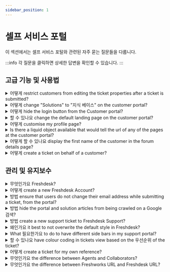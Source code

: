```yaml
---
sidebar_position: 1
---
```


# 셀프 서비스 포털

이 섹션에서는 셀프 서비스 포털와 관련된 자주 묻는 질문들을 다룹니다.

:::info
각 질문을 클릭하면 상세한 답변을 확인할 수 있습니다.
:::


## 고급 기능 및 사용법

<details>
<summary>어떻게 restrict customers from editing the ticket properties after a ticket is submitted?</summary>

<p><span style={{ fontSize: "16px" }}>You can use the below-displayed code to restrict the customer from editing the ticket fields after a ticket is submitted. </span></p><p><span style={{ fontSize: "16px" }}><br /></span></p><p><span dir="ltr" style={{ fontSize: "16px" }}>Please navigate to <strong>Admin</strong>--&gt; Channels &gt; <strong dir="ltr">Portals </strong>--&gt;<strong dir="ltr">Customize portal</strong>--&gt;<strong>Layout &amp; pages</strong>--&gt;<strong>Portal pages</strong>--&gt;paste the below code under the <strong>T</strong><strong>icket details</strong> section,</span></p><p><span style={{ fontSize: "16px" }}><br /></span></p>```html
<script>jQuery('#portal_ticket_form .controls').each(function() {jQuery(this).children().attr('disabled','disabled');<p><span style={{ fontSize: "16px" }}> });</span></p><p><span style={{ fontSize: "16px" }}> jQuery('#helpdesk_ticket_submit').attr('disabled','disabled')</span></p></script>
```<p><span style={{ fontSize: "16px" }}><br /></span></p><p><span style={{ fontSize: "16px" }}>This would be possible only from the <strong>Estate</strong> plan onwards in Freshdesk. </span></p><p><br /></p>

</details>

<details>
<summary>어떻게 change "Solutions" to "지식 베이스" on the customer portal?</summary>

<p ><span dir="ltr" style={{ fontSize: "16px" }}>Please go to <strong dir="ltr" style={{ fontSize: "16px" }}>Admin &gt; Channels &gt; Portals &gt; Customize &gt; Edit theme &gt; Layouts &amp; Pages</strong> and make the following changes.</span></p><p style={{ fontSize: "16px" }}><span style={{ fontSize: "16px" }}><br /><img src="#" style={{ fontSize: "16px" }} class="fr-fic fr-fil fr-dib" /><span style={{ fontSize: "16px" }}><br /></span></span></p><p style={{ fontSize: "16px" }}><span style={{ fontSize: "16px" }}><span style={{ fontSize: "16px" }}><strong style={{ fontSize: "16px" }}>Header:</strong></span></span></p><div>```
&lt;script&gt; jQuery('#header-tabs a[href='/support/solutions']').text('Knowledge base'); &lt;/script&gt;
```</div><div style={{ fontSize: "16px" }}><br /></div><div></div><p style={{ fontSize: "16px" }}><span style={{ fontSize: "16px" }}><span style={{ fontSize: "16px" }}><strong dir="ltr" style={{ fontSize: "16px" }}>Footer</strong><strong style={{ fontSize: "16px" }}>:</strong></span></span></p><div style={{ fontSize: "16px" }}><pre contenteditable="false" rel="highlighter" style={{ fontSize: "16px" }}><span style={{ fontSize: "16px" }}>&lt;script&gt; jQuery('.footer-links a[href='/support/solutions']').text('Knowledge base'); &lt;/script&gt;</span></pre></div><p style={{ fontSize: "16px" }}><span style={{ fontSize: "16px" }}><span style={{ fontSize: "16px" }}><br /></span></span></p><p style={{ fontSize: "16px" }}><span style={{ fontSize: "16px" }}><span style={{ fontSize: "16px" }}><strong style={{ fontSize: "16px" }}>Search results:</strong></span></span></p><div style={{ fontSize: "16px" }}>```
&lt;script&gt; jQuery('.nav-filter li a[href^='/support/search/solutions?term']').text('Knowledge Base'); &lt;/script&gt;
```</div><p style={{ fontSize: "16px" }}><span style={{ fontSize: "16px" }}><br /></span></p><p style={{ fontSize: "16px" }}><span style={{ fontSize: "16px" }}><span style={{ fontSize: "16px" }}><strong style={{ fontSize: "16px" }}>Note</strong>:&nbsp;</span></span></p><p style={{ fontSize: "16px" }}><span style={{ fontSize: "16px" }}><br /></span></p><p style={{ fontSize: "16px" }}><span style={{ fontSize: "16px" }}><span style={{ fontSize: "16px" }}>1)This can only be done on accounts in the <strong dir="ltr" style={{ fontSize: "16px" }}>Estate and Forest plan (older plan structure)</strong>.</span></span></p><p style={{ fontSize: "16px" }}><span style={{ fontSize: "16px" }}><span style={{ fontSize: "16px" }}>2)If multiple languages are set up on the helpdesk, you would need to specify the languages.</span></span></p><p style={{ fontSize: "16px" }}><span style={{ fontSize: "16px" }}><br /></span></p><p style={{ fontSize: "16px" }}><span style={{ fontSize: "16px" }}><span dir="ltr" style={{ fontSize: "16px" }}>For example, if the helpdesk languages are English and French, here is the script for header:</span></span></p><p style={{ fontSize: "16px" }}><span style={{ fontSize: "16px" }}><br /></span></p><div style={{ fontSize: "16px" }}><pre contenteditable="false" rel="highlighter" style={{ fontSize: "16px" }}><span style={{ fontSize: "16px" }}>&lt;script&gt; jQuery('#header-tabs a[href="/en/support/solutions"]').text("Knowledgebase"); jQuery('#header-tabs a[href="/fr/support/solutions"]').text("Base de connaissances"); &lt;/script&gt;</span></pre></div><p style={{ fontSize: "16px" }}><span style={{ fontSize: "16px" }}><span dir="ltr" style={{ fontSize: "16px" }}>To learn more about portal customization, click <a href="https://support.freshdesk.com/en/support/solutions/articles/50000003754">here</a>.</span></span></p><p ><span style={{ fontSize: "16px" }}><br /></span></p><p ><br /></p>

</details>

<details>
<summary>어떻게 hide the login button from the Customer portal?</summary>

<p ><span style={{ fontSize: "16px" }}>If you do not wish your customers to login to your portal, but only to view the content which is made available on it, you could hide the login button from your portal.&nbsp;</span></p><p ><br /></p><p ><span style={{ fontSize: "16px" }}>To hide the login button, you can use the following code under the Stylesheet section:</span></p><div>```
a[href*='login'] {display:none;}
```</div><p ><span style={{ fontSize: "16px" }}><br /></span></p><p ><span dir="ltr" style={{ fontSize: "16px" }}>This can be found under <strong dir="ltr">Admin --&gt; Channels --&gt; Portals --&gt; Customize --&gt; Edit theme &gt; Stylesheet&nbsp;</strong>and would be available from the <strong >Garden</strong> plan onwards.</span></p><p ><br /></p><p ><span dir="ltr" style={{ fontSize: "16px" }}><img src="#" style={{ fontSize: "16px" }} class="fr-fic fr-fil fr-dib" /></span><br /></p>

</details>

<details>
<summary>할 수 있나요 change the default landing page on the customer portal?</summary>

<p ><span style={{ fontSize: "16px" }}>The default behavior in Freshdesk is that the users will be redirected to the <strong >Portal Home </strong>page when they access the Customer portal.</span></p><p ><span style={{ fontSize: "16px" }}><br /></span></p><p ><span style={{ fontSize: "16px" }}>If you are looking to show the Tickets page or the Solutions page instead of the portal home, below is a small hack to do that. </span></p><p ><span style={{ fontSize: "16px" }}><br /></span></p><p ><span style={{ fontSize: "16px" }}>Please add this code under <strong dir="ltr">Admin --&gt; Channels --&gt; Portals --&gt; Customize portal --&gt; Layout &amp; Pages --&gt; Portal pages --&gt; Portal home.</strong></span></p><p ><span style={{ fontSize: "16px" }}><br /></span></p><pre contenteditable="false" rel="highlighter"><span style={{ fontSize: "16px" }}><code >&lt;script type='text/javascript'&gt;<br /> window.location.href = 'https://domain.freshdesk.com/support/solutions';<br />&lt;/script&gt;</code></span></pre><p ><span style={{ fontSize: "16px" }}></span></p><p ><span style={{ fontSize: "16px" }}>This code will redirect the user to the solutions page when they access the portal home page. Similarly, You could replace the URL with the tickets page URL to redirect users to the tickets page.</span></p><p ><br /></p><p ><span style={{ fontSize: "16px" }}>This is available only from the Estate plan onwards.</span></p><p ><br /></p><p ><span style={{ fontSize: "16px" }}><strong >Note</strong>: In the code, please replace domain.freshdesk.com with your Freshdesk URL.</span></p><p ><br /></p>

</details>

<details>
<summary>어떻게 customise my profile page?</summary>

<p>If you are looking to customise the profile page, you can style it with the scripts in the header that will be carried to the profile page. The 'Edit' page has Header and Footer.</p>

</details>

<details>
<summary>Is there a liquid object available that would tell the url of any of the pages at the customer portal?</summary>

<p>“Current_page_name” This is a liquid object used to cull out the name of the current page. Through this, you can see the portal homepage, New Ticket Page, Solutions Page, Edit Page etc. As a workaround, you can use jQuery scripts to get the current page URL.</p>

</details>

<details>
<summary>어떻게 할 수 있나요 display the first name of the customer in the forum details page?</summary>

<p dir="ltr">Go to <strong>Admin &gt; Channels &gt; Portal &gt; Customize portal &gt; Layouts &amp; Pages &gt; Portal pages &gt;Discussions &gt; Topic View</strong>. Replace user.name as user.firstname in the places where user.name is mentioned in the css code of the topic view page. </p>

</details>

<details>
<summary>어떻게 create a ticket on behalf of a customer?</summary>

<p>At times, there might be instances where you need to create a ticket on behalf of a customer who reached out to you directly, or for proactive support.</p><p><br /></p><p dir="ltr">You can do this under <strong>'+New' -&gt; New Ticket</strong>. You enter the Requester Information, Ticket Subject, and Description and other mandatory fields to raise a ticket on behalf of the Requester.</p><p dir="ltr"><br /></p><p dir="ltr"><img src="#" style={{ fontSize: "16px" }} class="fr-fic fr-fil fr-dib" /></p>

</details>


## 관리 및 유지보수

<details>
<summary>무엇인가요 Freshdesk?</summary>

<p >Freshdesk, the online customer engagement solution from Freshworks, lets you streamline your company's customer support using the <a href="https://www.freshworks.com/products/what-is-freshdesk/">customer service software</a> and helps you to efficiently manage your customers as you scale. Here's what you can do with Freshdesk,</p><ul ><li >Track and manage incoming tickets from multiple channels into one single view</li><li >Support customers across various platforms like email, phone, call, chat, social media, and other messaging apps</li><li >Collaborate with multiple teams within your company to split, assign and resolve queries faster as a team</li><li >Automate redundant tasks like agent assignment based on the skill, workload, and availability</li><li >Empower customers with a comprehensive knowledge base and self-service portal&nbsp;</li><li >Analyze and gather critical insights on agent performances and customer experience with advanced analytics</li><li >Customize Freshdesk completely to suit your business requirements</li><li dir="ltr">Leverage AI and ML capabilities of Freddy, to take some work off your agents and provide faster resolutions to customers, without compromising on the quality<br /><br />You can sign up for a free trial <a href="https://freshdesk.com/signup" rel="noopener noreferrer" target="_blank">here</a>.</li></ul>

</details>

<details>
<summary>어떻게 create a new Freshdesk Account?</summary>

<p>You can create one from under freshdesk.com, using the '<strong>Sign up'</strong> option. The website will collect your contact information before creating a new Freshdesk Trial Account for you.<br /><br />Alternatively, you can use the below link to sign up for a new Freshdesk account -<br /><a href="https://freshdesk.com/signup">https://freshdesk.com/signup</a><br /><br />Happy Supporting!</p>

</details>

<details>
<summary>방법 ensure that users do not change their email address while submitting a ticket, from the portal?</summary>

<p><span rel="tempredactor" style={{ fontSize: "16px" }}>You can pre-populate the users' email addresses and grey-out the field so that they will not be able to edit the email address when the user is logged in. This can be done by greying out the 'Requester' field using a jQuery script.</span></p><p><span style={{ fontSize: "16px" }}><br /></span></p><p><span style={{ fontSize: "16px" }}><span rel="tempredactor">The code that you'll have to use is - </span></span></p><p><span style={{ fontSize: "16px" }}><span rel="tempredactor"><br /></span></span></p><p><span style={{ fontSize: "16px" }}><span rel="tempredactor">{% if portal.has_user_signed_in %}</span></span></p><p><span style={{ fontSize: "16px" }}><span rel="tempredactor">&lt;script type='text/javascript'&gt;</span></span></p><p><span style={{ fontSize: "16px" }}><span rel="tempredactor">jQuery('#helpdesk_ticket_email').prop('disabled', true);</span></span></p><p><span style={{ fontSize: "16px" }}><span rel="tempredactor">&lt;/script&gt;</span></span></p><p><span style={{ fontSize: "16px" }}><span rel="tempredactor">{% endif %}</span></span></p><p><span style={{ fontSize: "16px" }}><span rel="tempredactor"><br /></span></span></p><p><span style={{ fontSize: "16px" }}><span rel="tempredactor">You would have to place this code below the existing code under <strong>Adm</strong><strong dir="ltr">in --&gt; Channels --&gt; Portals --&gt; Customize portal --&gt; Layouts &amp; Pages --&gt; Portal Pages --&gt;</strong><strong>New Ticket</strong> and then click on <strong>Save &amp; Publish</strong>.</span></span></p><p><span style={{ fontSize: "16px" }}><br /></span></p><p><span style={{ fontSize: "16px" }}>This option would be available from the <strong>Estate</strong> plan onwards.</span></p>

</details>

<details>
<summary>방법 hide the portal and solution articles from being crawled on a Google 검색?</summary>

<p ><span style={{ fontSize: "16px" }}>To prevent the portal from being crawled on a Google Search, you can have the following code attached under Portal customizations. This would available only for accounts on the <strong >Estate and Forest plans</strong>, though. </span></p><p ><span style={{ fontSize: "16px" }}><br /></span></p><p dir="ltr"><span style={{ fontSize: "16px" }}>To hide the entire portal, please go to <strong dir="ltr">Admin --&gt; Channels --&gt; Portals --&gt; Customize portal --&gt; Layouts &amp; Pages --&gt; Portal Layout --&gt; Head </strong>and add the below mentioned tag:</span></p><p ><span style={{ fontSize: "16px" }}><br /></span></p><p ><span style={{ fontSize: "16px" }}><strong ><em >&lt;META NAME='ROBOTS' CONTENT='NOINDEX, NOFOLLOW'&gt;</em></strong></span></p><p ><span style={{ fontSize: "16px" }}><br /></span></p><p ><span style={{ fontSize: "16px" }}>If you are looking to hide only the Solutions tab from being crawled, please paste the following tag- </span></p><p ><span style={{ fontSize: "16px" }}><strong ><em ><br /></em></strong></span></p><p ><span style={{ fontSize: "16px" }}><em ><strong >{% if current_tab == 'solutions' %}</strong></em></span></p><p ><span style={{ fontSize: "16px" }}><em ><strong >&lt;meta name='robots' content='noindex, nofollow'&gt;</strong></em></span></p><p ><span style={{ fontSize: "16px" }}><strong ><em >{% endif %}</em></strong></span></p><p ><span style={{ fontSize: "16px" }}><br /></span></p><p ><span style={{ fontSize: "16px" }}><br /></span></p><p ><br /></p>

</details>

<details>
<summary>방법 create a new support ticket to Freshdesk Support?</summary>

<p dir="ltr" style={{ fontSize: "16px" }}>Using our Help widget, you can easily search and browse through our FAQs. To create a ticket click <strong>'Get in touch'&nbsp;</strong>option. Alternatively, you could also write to <strong>support@freshdesk.com</strong>. You can also use our chat support if you have subscribed for a plan where you can engage with our bot/agent and have a ticket created.</p><p style={{ fontSize: "16px" }}><br /></p><p style={{ fontSize: "16px" }}><br /><span style={{ fontSize: "16px" }}><img width="232px;" height="407px;" src="#" class="fr-fic fr-dii fr-bordered" /><span style={{ fontSize: "16px" }}><img width="232px;" height="406px;" src="#" class="fr-fic fr-dii fr-bordered" /></span></span></p><p style={{ fontSize: "16px" }}><br /></p><p style={{ fontSize: "16px" }}><br /></p><p style={{ fontSize: "16px" }}><br /></p>

</details>

<details>
<summary>왜인가요 it best to not overwrite the default style in Freshdesk?</summary>

<p>It is always best to write your own elements since you have access and the space to write your own script, HTML. This way, your elements are independent from the default elements we have provided and would not result in the page breaking. For instance, we could have used the style of the header in more than one place in the website and so overwriting it will automatically reflect it in the other places of the website.</p>

</details>

<details>
<summary>What 필요한가요 to do to have different side bars in my support portal?</summary>

<p>To have different side bars, you need to enclose class under a parent element. </p><p><br /></p><p>Example:</p><p>.custom-homepage {</p><p> .sidebar{</p><p> //your css code here</p><p> }</p><p>}</p><p>.custom-category-page {</p><p> .sidebar{</p><p> //your css code here</p><p> }</p><p>}</p>

</details>

<details>
<summary>할 수 있나요 have colour coding in tickets view based on the 우선순위 of the ticket?</summary>

<p>The page is not customisable and so it is not possible to achieve the color coding using a custom script. However, by default, you can see the color coding on the sidebar based on priority as:</p><p dir="ltr"><br /></p><p dir="ltr"><img src="#" style={{ fontSize: "16px" }} class="fr-fic fr-fil fr-dib" /></p><p><br /></p>

</details>

<details>
<summary>어떻게 create a ticket for my own reference?</summary>

<p>At times, an agent might need tickets for his/her own reference.</p><p><br /></p><p>Such a ticket can be created by clicking on <strong>New ticket</strong> icon from the Menu bar. The SLA timers would still be ticking on such tickets.</p><p><br /></p><p>As a workaround, the agent can send in an email ticket (send an email to the support email address) and then reply or can add a public note to the same ticket from Freshdesk, this way the First response SLA would not be violated.</p><p><br /></p>

</details>

<details>
<summary>무엇인가요 the difference between Agents and Collaborators?</summary>

<p dir="ltr" style={{ fontSize: "16px" }}><span dir="ltr" style={{ fontSize: "16px" }}>An agent is a user in your helpdesk who takes care of the support activities as a full-time job. An agent can be assigned the role of an admin, supervisor or given a custom role with specified duties.&nbsp;</span></p><p style={{ fontSize: "16px" }}><span style={{ fontSize: "16px" }}><span style={{ fontSize: "16px" }}><br /></span></span></p><p dir="ltr" style={{ fontSize: "16px" }}><span style={{ fontSize: "16px" }}><span style={{ fontSize: "16px" }}><span style={{ fontSize: "16px" }}>However, a collaborator is a third-party member you invite to be part of a support ticket. These collaborators are not part of your helpdesk but can be added to specific tickets as a one-time activity.&nbsp;</span></span></span></p><p style={{ fontSize: "16px" }}><span style={{ fontSize: "16px" }}><span style={{ fontSize: "16px" }}><br /></span></span></p><p dir="ltr" style={{ fontSize: "16px" }}><span style={{ fontSize: "16px" }}><span style={{ fontSize: "16px" }}><span style={{ fontSize: "16px" }}>A few scenarios where you can add collaborators are to provide approvals on a refund request, provide insights on a business use case or give information related to resolving the ticket.</span></span></span></p><p style={{ fontSize: "16px" }}><span style={{ fontSize: "16px" }}><span style={{ fontSize: "16px" }}><br /></span></span></p><p dir="ltr" style={{ fontSize: "16px" }}><span style={{ fontSize: "16px" }}><span style={{ fontSize: "16px" }}><span style={{ fontSize: "16px" }}>Admins can invite</span><a href="https://support.freshdesk.com/en/support/solutions/articles/50000003573-how-to-set-up-collaborators-"><span style={{ fontSize: "16px" }}>&nbsp;</span></a><a href="https://support.freshdesk.com/en/support/solutions/articles/50000003573-how-to-set-up-collaborators-">Collaborators</a></span><span style={{ fontSize: "16px" }}>&nbsp;from outside the team to your Freshdesk account to collaborate on tickets or give your agents the privilege to invite collaborators.</span></span></p><p style={{ fontSize: "16px" }}><span style={{ fontSize: "16px" }}><span style={{ fontSize: "16px" }}><br /></span></span></p><p dir="ltr" style={{ fontSize: "16px" }}><span style={{ fontSize: "16px" }}><span style={{ fontSize: "16px" }}>Collaborators will then receive an email inviting them to log into their Freshdesk account. They can then view the ticket and customer details and collaborate by responding to the private note and helping full-time agents resolve the ticket faster.</span></span></p><p><br /></p>

</details>

<details>
<summary>무엇인가요 the difference between Freshworks URL and Freshdesk URL?</summary>

<p dir="ltr" style={{ fontSize: "16px" }}><span dir="ltr" style={{ fontSize: "16px" }}>Freshworks Neo Platform</span><span style={{ fontSize: "16px" }}><span style={{ fontSize: "16px" }}>&nbsp;is a flexible, end-to-end, AI-powered enterprise platform that offers a set of services that are leveraged by all the applications in the Freshworks portfolio. It is a&nbsp;</span><span style={{ fontSize: "16px" }}>centralized console</span><span style={{ fontSize: "16px" }}>&nbsp;offering customizable security and administration solutions across Freshworks products. Admins can leverage different authentication and authorization solutions, various security controls to customize, and simplified agent and account management. <br />&nbsp;</span></span></p><p dir="ltr" style={{ fontSize: "16px" }}><span style={{ fontSize: "16px" }}><span style={{ fontSize: "16px" }}>When you first sign up for a Freshworks product, an Organization is created. You can access the Neo Admin Center using the&nbsp;</span><span style={{ fontSize: "16px" }}>Organization URL or Freshworks URL</span><span style={{ fontSize: "16px" }}>&nbsp;that looks something like this:&nbsp;</span><a href="mailto:yourcompany@freshworks.com" style={{ fontSize: "16px" }}><span style={{ fontSize: "16px" }}>yourcompany@freshworks.com</span></a><span style={{ fontSize: "16px" }}>. It binds every customer accounts across the Freshworks portfolio together. As an organization admin, you can easily access all the accounts, security settings, and agents under a single glass pane. <br /><br />When you sign up for a&nbsp;</span><span style={{ fontSize: "16px" }}>standalone Freshdesk account</span><span style={{ fontSize: "16px" }}>, you will be provided with a&nbsp;</span><span style={{ fontSize: "16px" }}>Freshdesk URL</span></span><span style={{ fontSize: "16px" }}>&nbsp;address or subdomain that your admins and agents will use to log in to your Freshdesk account. <span style={{ fontSize: "16px" }}>Your customers will also use it to access your self-service portal. E.g.,&nbsp;</span><a href="https://acmesupport.freshdesk.com/"><span dir="ltr" style={{ fontSize: "16px" }}>acmesupport.freshdesk.com</span></a></span></p>

</details>

